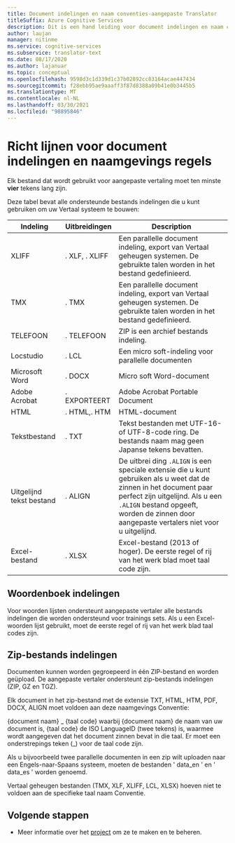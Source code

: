 ```yaml
---
title: Document indelingen en naam conventies-aangepaste Translator
titleSuffix: Azure Cognitive Services
description: Dit is een hand leiding voor document indelingen en naam conventies in Custom Translator. Dit concept helpt bij het beter beheren van documenten namen en het voor komen van naam conflicten.
author: laujan
manager: nitinme
ms.service: cognitive-services
ms.subservice: translator-text
ms.date: 08/17/2020
ms.author: lajanuar
ms.topic: conceptual
ms.openlocfilehash: 9598d3c1d339d1c37b02892cc83164acae447434
ms.sourcegitcommit: f28ebb95ae9aaaff3f87d8388a09b41e0b3445b5
ms.translationtype: MT
ms.contentlocale: nl-NL
ms.lasthandoff: 03/30/2021
ms.locfileid: "98895846"
---
```

# <a name="document-formats-and-naming-convention-guidance"></a>Richt lijnen voor document indelingen en naamgevings regels

Elk bestand dat wordt gebruikt voor aangepaste vertaling moet ten minste **vier** tekens lang zijn.

Deze tabel bevat alle ondersteunde bestands indelingen die u kunt gebruiken om uw Vertaal systeem te bouwen:

| Indeling            | Uitbreidingen   | Description                                                                                                                                                                                                                                                                    |
|-------------------|--------------|--------------------------------------------------------------------------------------------------------------------------------------------------------------------------------------------------------------------------------------------------------------------------------|
| XLIFF             | . XLF, . XLIFF | Een parallelle document indeling, export van Vertaal geheugen systemen. De gebruikte talen worden in het bestand gedefinieerd.                                                                                                                                                              |
| TMX               | . TMX         | Een parallelle document indeling, export van Vertaal geheugen systemen. De gebruikte talen worden in het bestand gedefinieerd.                                                                                                                                                              |
| TELEFOON               | . TELEFOON         | ZIP is een archief bestands indeling.                                                                                                                                                                                                        |
| Locstudio         | . LCL         | Een micro soft-indeling voor parallelle documenten                                                                                                                                                                                                                                      |
| Microsoft Word    | . DOCX        | Micro soft Word-document                                                                                                                                                                                                                                                        |
| Adobe Acrobat     | . EXPORTEERT         | Adobe Acrobat Portable Document                                                                                                                                                                                                                                                |
| HTML              | . HTML,. HTM  | HTML-document                                                                                                                                                                                                                                                                  |
| Tekstbestand         | . TXT         | Tekst bestanden met UTF-16-of UTF-8-code ring. De bestands naam mag geen Japanse tekens bevatten.                                                                                                                                                                                        |
| Uitgelijnd tekst bestand | . ALIGN       | De uitbrei ding `.ALIGN` is een speciale extensie die u kunt gebruiken als u weet dat de zinnen in het document paar perfect zijn uitgelijnd. Als u een `.ALIGN` bestand opgeeft, worden de zinnen door aangepaste vertalers niet voor u uitgelijnd. |
| Excel-bestand        | . XLSX        | Excel-bestand (2013 of hoger). De eerste regel of rij van het werk blad moet taal code zijn.                                                                                                                                                                                                                                                      |

## <a name="dictionary-formats"></a>Woordenboek indelingen

Voor woorden lijsten ondersteunt aangepaste vertaler alle bestands indelingen die worden ondersteund voor trainings sets. Als u een Excel-woorden lijst gebruikt, moet de eerste regel of rij van het werk blad taal codes zijn.

## <a name="zip-file-formats"></a>Zip-bestands indelingen

Documenten kunnen worden gegroepeerd in één ZIP-bestand en worden geüpload. De aangepaste vertaler ondersteunt zip-bestands indelingen (ZIP, GZ en TGZ).

Elk document in het zip-bestand met de extensie TXT, HTML, HTM, PDF, DOCX, ALIGN moet voldoen aan deze naamgevings Conventie:

{document naam} \_ {taal code} waarbij {document naam} de naam van uw document is, {taal code} de ISO LanguageID (twee tekens) is, waarmee wordt aangegeven dat het document zinnen bevat in die taal. Er moet een onderstrepings teken (_) voor de taal code zijn.

Als u bijvoorbeeld twee parallelle documenten in een zip wilt uploaden naar een Engels-naar-Spaans systeem, moeten de bestanden ' data_en ' en ' data_es ' worden genoemd.

Vertaal geheugen bestanden (TMX, XLF, XLIFF, LCL, XLSX) hoeven niet te voldoen aan de specifieke taal naam Conventie.  

## <a name="next-steps"></a>Volgende stappen

- Meer informatie over het [project](workspace-and-project.md#what-is-a-custom-translator-project) om ze te maken en te beheren.
